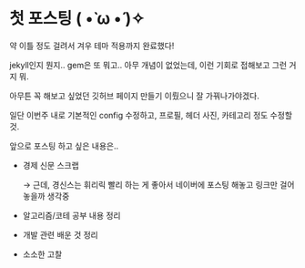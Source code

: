 # 첫 포스팅 ( •̀ ω •́ )✧

약 이틀 정도 걸려서 겨우 테마 적용까지 완료했다!

jekyll인지 뭔지.. gem은 또 뭐고.. 아무 개념이 없었는데, 이런 기회로 접해보고 그런 거지 뭐.

아무튼 꼭 해보고 싶었던 깃허브 페이지 만들기 이뤘으니 잘 가꿔나가야겠다.

일단 이번주 내로 기본적인 config 수정하고, 프로필, 헤더 사진, 카테고리 정도 수정할 것.

앞으로 포스팅 하고 싶은 내용은..

- 경제 신문 스크랩
    
    → 근데, 경신스는 휘리릭 빨리 하는 게 좋아서 네이버에 포스팅 해놓고 링크만 걸어 놓을까 생각중
    
- 알고리즘/코테 공부 내용 정리
- 개발 관련 배운 것 정리
- 소소한 고찰